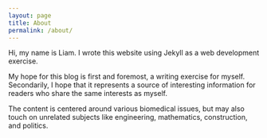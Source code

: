 ```yaml
---
layout: page
title: About
permalink: /about/
---
```


Hi, my name is Liam. I wrote this website using Jekyll as a web development
exercise. 

My hope for this blog is first and foremost, a writing exercise for myself.
Secondarily, I hope that it represents a source of interesting information
for readers who share the same interests as myself. 

The content is centered around various biomedical issues, but may also 
touch on unrelated subjects like engineering, mathematics, construction,
and politics. 


